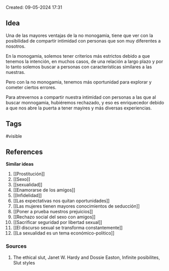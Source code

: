 Created: 09-05-2024 17:31

## <span class="pink"> **Idea** </span>
Una de las mayores ventajas de la no monogamia, tiene que ver con la posibilidad de compartir intimidad con personas que son muy diferentes a nosotros.

En la monogamia, solemos tener criterios más estrictos debido a que tenemos la intención, en muchos casos, de una relación a largo plazo y por lo tanto solemos buscar a personas con características similares a las nuestras.

Pero con la no monogamia, tenemos más oportunidad para explorar y cometer ciertos errores.

Para atrevernos a compartir nuestra intimidad con personas a las que al buscar monnogamia, hubiéremos rechazado, y eso es enriquecedor debido a que nos abre la puerta a tener mayires y más diversas experiencias.
## <span class="orange"> **Tags**</span>
<span class="tag"> #visible</span> 

## <span class="green"> **References**</span>
<span class="blue"> **Similar ideas** </span>
1. [[Prostitución]]
2. [[Sexo]]
3. [[sexualidad]]
4. [[Enamorarse de los amigos]]
5. [[Infidelidad]]
6. [[Las expectativas nos quitan oportunidades]]
7. [[Las mujeres tienen mayores conocimientos de seducción]]
8. [[Poner a prueba nuestros prejuicios]]
9. [[Rechazo social del sexo con amigos]]
10. [[Sacrificar seguridad por libertad sexual]]
11. [[El discurso sexual se transforma constantemente]]
12. [[La sexualidad es un tema económico-politico]]


### <span class="purple"> **Sources**</span>
1. The ethical slut, Janet W. Hardy and Dossie Easton, Infinite posibilites, Slut styles